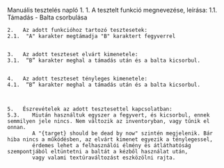 Manuális tesztelés napló
1.
    1.	 A tesztelt funkció megnevezése, leírása:
    1.1.  Támadás - Balta csorbulása


    2.	 Az adott funkcióhoz tartozó tesztesetek:
    2.1.  "A" karakter megtámadja "B" karaktert fegyverrel


    3.	 Az adott teszteset elvárt kimenetele:
    3.1.  “B” karakter meghal a támadás után és a balta kicsorbul.


    4.	 Az adott teszteset tényleges kimenetele:
    4.1.  “B” karakter meghal a támadás után és a balta kicsorbul.



    5.	 Észrevételek az adott tesztesettel kapcsolatban:
    5.3.    Miután használtuk egyszer a fegyvert, és kicsorbul, ennek semmilyen jele nincs. Nem változik az inventoryban, vagy tűnik el onnan.
            A "{target} should be dead by now" szintén megjelenik. Bár hiba nincs a működésben, az elvárt kimenet egyezik a ténylegessel,
            érdemes lehet a felhasználói élmény és átláthatóság szempontjából eltüntetni a baltát a kézből használat után,
            vagy valami textúraváltozást eszközölni rajta.
